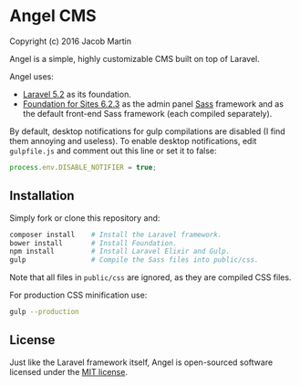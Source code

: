 # Angel CMS
Copyright (c) 2016 Jacob Martin

Angel is a simple, highly customizable CMS built on top of Laravel.

Angel uses:
* [Laravel 5.2](https://laravel.com/docs/5.2) as its foundation.
* [Foundation for Sites 6.2.3](http://foundation.zurb.com/sites/docs/) as the
  admin panel [Sass](http://sass-lang.com/) framework and as the default
  front-end Sass framework (each compiled separately).

By default, desktop notifications for gulp compilations are disabled (I find
them annoying and useless).  To enable desktop notifications, edit
`gulpfile.js` and comment out this line or set it to false:
```javascript
process.env.DISABLE_NOTIFIER = true;
```

## Installation
Simply fork or clone this repository and:
```bash
composer install    # Install the Laravel framework.
bower install       # Install Foundation.
npm install         # Install Laravel Elixir and Gulp.
gulp                # Compile the Sass files into public/css.
```

Note that all files in `public/css` are ignored, as they are compiled CSS files.

For production CSS minification use:
```bash
gulp --production
```

## License

Just like the Laravel framework itself, Angel is open-sourced software licensed
under the [MIT license](http://opensource.org/licenses/MIT).
